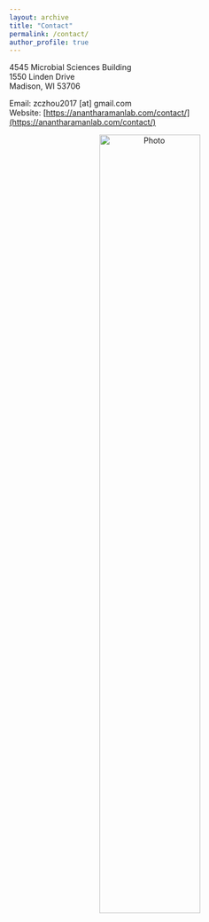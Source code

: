 ```yaml
---
layout: archive
title: "Contact"
permalink: /contact/
author_profile: true
---
```

4545 Microbial Sciences Building <br>
1550 Linden Drive <br>
Madison, WI 53706 <br>

Email: zczhou2017 [at] gmail.com <br>
Website: [https://anantharamanlab.com/contact/](https://anantharamanlab.com/contact/) <br>

<p align="center">
  <img src="https://github.com/ChaoLab/ChaoLab.github.io/blob/master/images/Google_map_screencut.jpg?raw=true" alt="Photo" width="60%"/> 
</p>


